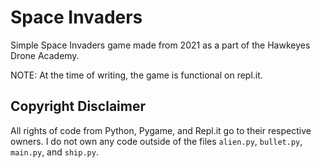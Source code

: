 # Space Invaders
Simple Space Invaders game made from 2021 as a part of the Hawkeyes Drone Academy.

NOTE: At the time of writing, the game is functional on repl.it.
## Copyright Disclaimer
All rights of code from Python, Pygame, and Repl.it go to their respective owners. I do not own any code outside of the files `alien.py`, `bullet.py`, `main.py`, and `ship.py`.
